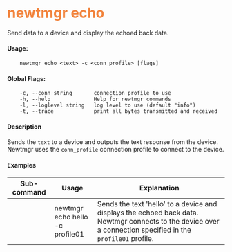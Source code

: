 ## <font color="#F2853F" style="font-size:24pt">newtmgr echo </font>
Send data to a device and display the echoed back data.

#### Usage:

```no-highlight
    newtmgr echo <text> -c <conn_profile> [flags] 
```

#### Global Flags:

```no-highlight
    -c, --conn string       connection profile to use
    -h, --help              Help for newtmgr commands
    -l, --loglevel string   log level to use (default "info")
    -t, --trace             print all bytes transmitted and received
```

#### Description
Sends the `text` to a device and outputs the text response from the device. Newtmgr uses the `conn_profile` connection profile to connect to the device. 

#### Examples

Sub-command  | Usage                  | Explanation
-------------| -----------------------|-----------------
             | newtmgr echo hello<br>-c profile01 | Sends the text 'hello' to a device and displays the echoed back data. Newtmgr connects to the device over a connection specified in the `profile01` profile.
